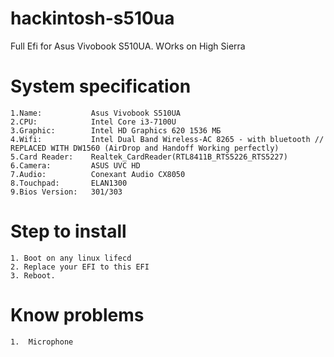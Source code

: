 # hackintosh-s510ua
Full Efi for Asus Vivobook S510UA. WOrks on High Sierra 

# System specification

    1.Name:           Asus Vivobook S510UA
    2.CPU:            Intel Core i3-7100U
    3.Graphic:        Intel HD Graphics 620 1536 МБ
    4.Wifi:           Intel Dual Band Wireless-AC 8265 - with bluetooth // REPLACED WITH DW1560 (AirDrop and Handoff Working perfectly)
    5.Card Reader:    Realtek_CardReader(RTL8411B_RTS5226_RTS5227)
    6.Camera:         ASUS UVC HD
    7.Audio:          Conexant Audio CX8050
    8.Touchpad:       ELAN1300
    9.Bios Version:   301/303

# Step to install

	1. Boot on any linux lifecd
	2. Replace your EFI to this EFI
	3. Reboot.

# Know problems

    1.  Microphone

